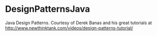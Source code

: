 DesignPatternsJava
==================

Java Design Patterns. Courtesy of Derek Banas and his great tutorials at http://www.newthinktank.com/videos/design-patterns-tutorial/

